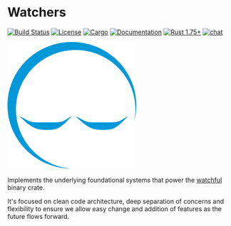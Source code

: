 # Watchers

[![Build Status](https://github.com/ewe-studios/platform/blob/master/crates/watchers/design/Watchful.svg)](
https://github.com/watchers-rs/watchers/actions)
[![License](https://img.shields.io/badge/license-MIT_OR_Apache--2.0-blue.svg)](
https://github.com/watchers-rs/watchers#license)
[![Cargo](https://img.shields.io/crates/v/watchers.svg)](
https://crates.io/crates/watchers)
[![Documentation](https://docs.rs/platform/watchers/badge.svg)](
https://docs.rs/platform/watchers)
[![Rust 1.75+](https://img.shields.io/badge/rust-1.61+-lightgray.svg)](
https://www.rust-lang.org)
[![chat](https://img.shields.io/discord/569610676205781012.svg?logo=discord)](https://discord.com/invite/JXYwgWZ)

![watchers logo](./design/Watchful.png)

Implements the underlying foundational systems that power the [watchful](../../bin/watchful/) binary crate.

It's focused on clean code architecture, deep separation of concerns and flexibility to ensure we allow easy change and addition of features as the future flows forward.
